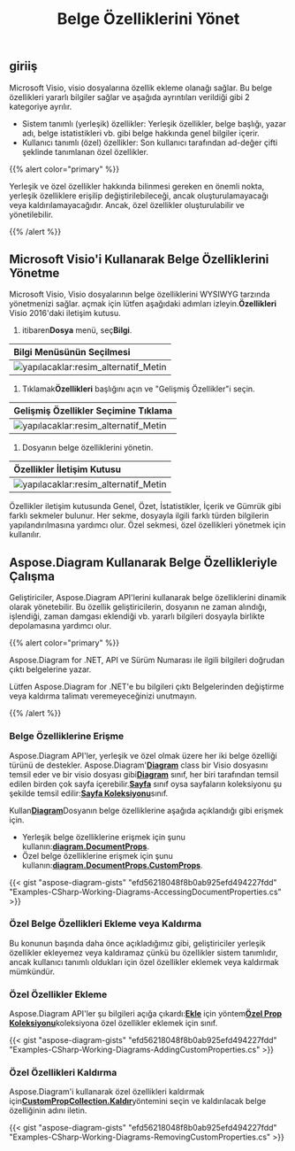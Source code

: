 ﻿---
title: Belge Özelliklerini Yönet
linktitle: Döküman özellikleri
type: docs
weight: 80
url: /tr/net/document-properties/
aliases: [/net/document-properties/]
description: visio dosyalarının belge özelliklerini yönetin.
---
## **giriiş**

Microsoft Visio, visio dosyalarına özellik ekleme olanağı sağlar. Bu belge özellikleri yararlı bilgiler sağlar ve aşağıda ayrıntıları verildiği gibi 2 kategoriye ayrılır.

- Sistem tanımlı (yerleşik) özellikler: Yerleşik özellikler, belge başlığı, yazar adı, belge istatistikleri vb. gibi belge hakkında genel bilgiler içerir.
- Kullanıcı tanımlı (özel) özellikler: Son kullanıcı tarafından ad-değer çifti şeklinde tanımlanan özel özellikler.

{{% alert color="primary" %}}

Yerleşik ve özel özellikler hakkında bilinmesi gereken en önemli nokta, yerleşik özelliklere erişilip değiştirilebileceği, ancak oluşturulamayacağı veya kaldırılamayacağıdır. Ancak, özel özellikler oluşturulabilir ve yönetilebilir.

{{% /alert %}}

## **Microsoft Visio'i Kullanarak Belge Özelliklerini Yönetme**

 Microsoft Visio, Visio dosyalarının belge özelliklerini WYSIWYG tarzında yönetmenizi sağlar. açmak için lütfen aşağıdaki adımları izleyin.**Özellikleri** Visio 2016'daki iletişim kutusu.

1.  itibaren**Dosya** menü, seç**Bilgi**.

|**Bilgi Menüsünün Seçilmesi**|
|:- |
|![yapılacaklar:resim_alternatif_Metin](managing-document-properties_1.png)|
1.  Tıklamak**Özellikleri** başlığını açın ve "Gelişmiş Özellikler"i seçin.

|**Gelişmiş Özellikler Seçimine Tıklama**|
|:- |
|![yapılacaklar:resim_alternatif_Metin](managing-document-properties_2.png)|
1. Dosyanın belge özelliklerini yönetin.

|**Özellikler İletişim Kutusu**|
|:- |
|![yapılacaklar:resim_alternatif_Metin](managing-document-properties_3.png)|
Özellikler iletişim kutusunda Genel, Özet, İstatistikler, İçerik ve Gümrük gibi farklı sekmeler bulunur. Her sekme, dosyayla ilgili farklı türden bilgilerin yapılandırılmasına yardımcı olur. Özel sekmesi, özel özellikleri yönetmek için kullanılır.

## **Aspose.Diagram Kullanarak Belge Özellikleriyle Çalışma**

Geliştiriciler, Aspose.Diagram API'lerini kullanarak belge özelliklerini dinamik olarak yönetebilir. Bu özellik geliştiricilerin, dosyanın ne zaman alındığı, işlendiği, zaman damgası eklendiği vb. yararlı bilgileri dosyayla birlikte depolamasına yardımcı olur.

{{% alert color="primary" %}}

Aspose.Diagram for .NET, API ve Sürüm Numarası ile ilgili bilgileri doğrudan çıktı belgelerine yazar.

Lütfen Aspose.Diagram for .NET'e bu bilgileri çıktı Belgelerinden değiştirme veya kaldırma talimatı veremeyeceğinizi unutmayın.

{{% /alert %}}

### **Belge Özelliklerine Erişme**

 Aspose.Diagram API'ler, yerleşik ve özel olmak üzere her iki belge özelliği türünü de destekler. Aspose.Diagram'[**Diagram**](https://reference.aspose.com/diagram/net/aspose.diagram/Diagram) class bir Visio dosyasını temsil eder ve bir visio dosyası gibi[**Diagram**](https://reference.aspose.com/diagram/net/aspose.diagram/Diagram) sınıf, her biri tarafından temsil edilen birden çok sayfa içerebilir.[**Sayfa**](https://reference.aspose.com/diagram/net/aspose.diagram/page) sınıf oysa sayfaların koleksiyonu şu şekilde temsil edilir:[**Sayfa Koleksiyonu**](https://reference.aspose.com/diagram/net/aspose.diagram/pagecollection)sınıf.

 Kullan[**Diagram**](https://reference.aspose.com/diagram/net/aspose.diagram/Diagram)Dosyanın belge özelliklerine aşağıda açıklandığı gibi erişmek için.

- Yerleşik belge özelliklerine erişmek için şunu kullanın:[**diagram.DocumentProps**](https://reference.aspose.com/diagram/net/aspose.diagram/documentproperties).
-  Özel belge özelliklerine erişmek için şunu kullanın:[**diagram.DocumentProps.CustomProps**](https://reference.aspose.com/diagram/net/aspose.diagram/documentproperties/properties/customprops).

{{< gist "aspose-diagram-gists" "efd56218048f8b0ab925efd494227fdd" "Examples-CSharp-Working-Diagrams-AccessingDocumentProperties.cs" >}}

### **Özel Belge Özellikleri Ekleme veya Kaldırma**

Bu konunun başında daha önce açıkladığımız gibi, geliştiriciler yerleşik özellikler ekleyemez veya kaldıramaz çünkü bu özellikler sistem tanımlıdır, ancak kullanıcı tanımlı oldukları için özel özellikler eklemek veya kaldırmak mümkündür.

### **Özel Özellikler Ekleme**

 Aspose.Diagram API'ler şu bilgileri açığa çıkardı:[**Ekle**](https://reference.aspose.com/diagram/net/aspose.diagram/custompropcollection/methods/add) için yöntem[**Özel Prop Koleksiyonu**](https://reference.aspose.com/diagram/net/aspose.diagram/custompropcollection)koleksiyona özel özellikler eklemek için sınıf.

{{< gist "aspose-diagram-gists" "efd56218048f8b0ab925efd494227fdd" "Examples-CSharp-Working-Diagrams-AddingCustomProperties.cs" >}}

### **Özel Özellikleri Kaldırma**

 Aspose.Diagram'i kullanarak özel özellikleri kaldırmak için[**CustomPropCollection.Kaldır**](https://reference.aspose.com/diagram/net/aspose.diagram/custompropcollection/methods/remove)yöntemini seçin ve kaldırılacak belge özelliğinin adını iletin.

{{< gist "aspose-diagram-gists" "efd56218048f8b0ab925efd494227fdd" "Examples-CSharp-Working-Diagrams-RemovingCustomProperties.cs" >}}
